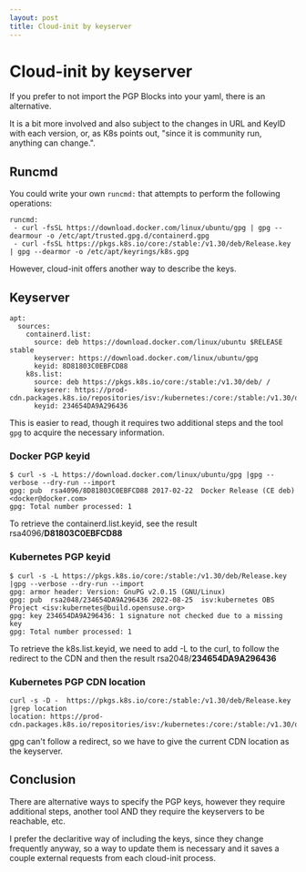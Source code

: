 ```yaml
---
layout: post
title: Cloud-init by keyserver
---
```


# Cloud-init by keyserver

If you prefer to not import the PGP Blocks into your yaml, there is an alternative.

It is a bit more involved and also subject to the changes in URL and KeyID with each version, or, as K8s points out, "since it is community run, anything can change.".

## Runcmd
You could write your own `runcmd:` that attempts to perform the following operations:
```
runcmd:
 - curl -fsSL https://download.docker.com/linux/ubuntu/gpg | gpg --dearmour -o /etc/apt/trusted.gpg.d/containerd.gpg
 - curl -fsSL https://pkgs.k8s.io/core:/stable:/v1.30/deb/Release.key | gpg --dearmor -o /etc/apt/keyrings/k8s.gpg
```

However, cloud-init offers another way to describe the keys.

## Keyserver
```
apt:
  sources:
    containerd.list:
      source: deb https://download.docker.com/linux/ubuntu $RELEASE stable
      keyserver: https://download.docker.com/linux/ubuntu/gpg
      keyid: 8D81803C0EBFCD88
    k8s.list:
      source: deb https://pkgs.k8s.io/core:/stable:/v1.30/deb/ /
      keyserer: https://prod-cdn.packages.k8s.io/repositories/isv:/kubernetes:/core:/stable:/v1.30/deb/Release.key
      keyid: 234654DA9A296436
```

This is easier to read, though it requires two additional steps and the tool `gpg` to acquire the necessary information.
### Docker PGP keyid
```
$ curl -s -L https://download.docker.com/linux/ubuntu/gpg |gpg --verbose --dry-run --import
gpg: pub  rsa4096/8D81803C0EBFCD88 2017-02-22  Docker Release (CE deb) <docker@docker.com>
gpg: Total number processed: 1
```

To retrieve the containerd.list.keyid, see the result rsa4096/**D81803C0EBFCD88**
### Kubernetes PGP keyid
```
$ curl -s -L https://pkgs.k8s.io/core:/stable:/v1.30/deb/Release.key |gpg --verbose --dry-run --import
gpg: armor header: Version: GnuPG v2.0.15 (GNU/Linux)
gpg: pub  rsa2048/234654DA9A296436 2022-08-25  isv:kubernetes OBS Project <isv:kubernetes@build.opensuse.org>
gpg: key 234654DA9A296436: 1 signature not checked due to a missing key
gpg: Total number processed: 1
```

To retrieve the k8s.list.keyid, we need to add -L to the curl, to follow the redirect to the CDN and then the result rsa2048/**234654DA9A296436**
### Kubernetes PGP CDN location
```
curl -s -D -  https://pkgs.k8s.io/core:/stable:/v1.30/deb/Release.key |grep location
location: https://prod-cdn.packages.k8s.io/repositories/isv:/kubernetes:/core:/stable:/v1.30/deb/Release.key
```

gpg can't follow a redirect, so we have to give the current CDN location as the keyserver.

## Conclusion

There are alternative ways to specify the PGP keys, however they require additional steps, another tool AND they require the keyservers to be reachable, etc.

I prefer the declaritive way of including the keys, since they change frequently anyway, so a way to update them is necessary and it saves a couple external requests from each cloud-init process.
